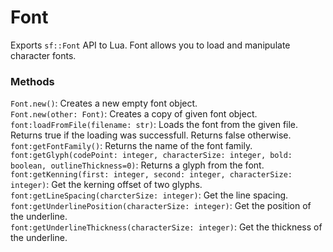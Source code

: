 # Font
Exports `sf::Font` API to Lua. Font allows you to load and manipulate character fonts.  

### Methods
`Font.new()`: Creates a new empty font object.  
`Font.new(other: Font)`: Creates a copy of given font object.  
`font:loadFromFile(filename: str)`: Loads the font from the given file. Returns true if the loading was successfull. Returns false otherwise.  
`font:getFontFamily()`: Returns the name of the font family.  
`font:getGlyph(codePoint: integer, characterSize: integer, bold: boolean, outlineThickness=0)`: Returns a glyph from the font.  
`font:getKenning(first: integer, second: integer, characterSize: integer)`: Get the kerning offset of two glyphs.  
`font:getLineSpacing(charcterSize: integer)`: Get the line spacing.  
`font:getUnderlinePosition(characterSize: integer)`: Get the position of the underline.  
`font:getUnderlineThickness(characterSize: integer)`: Get the thickness of the underline.  